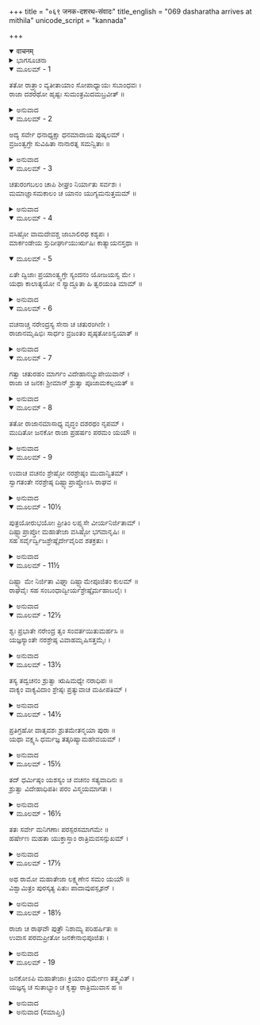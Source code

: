 +++
title = "०६९ जनक-दशरथ-संवादः"
title_english = "069 dasharatha arrives at mithila"
unicode_script = "kannada"

+++
<details open><summary>वाचनम्</summary>

<div class="audioEmbed"  caption="श्रीराम-हरिसीताराममूर्ति-घनपाठिभ्यां वचनम्" src="https://archive.org/download/Ramayana-recitation-Sriram-harisItArAmamUrti-Ghanapaati-v2/Kanda_1/Kanda_1_BK-069-Janaka_Dasharatha_Samvadhaha.mp3"></div>
</details>



<details><summary>ಭಾಗಸೂಚನಾ</summary>

ಚತುರಂಗಬಲ ಸಹಿತ ದಶರಥನು ಮಿಥಿಲೆಗೆ ಪ್ರಯಾಣ ಮಾಡಿದುದು, ಅಲ್ಲಿ ಜನಕರಾಜನಿಂದ ಅವನ ಸ್ವಾಗತ-ಸತ್ಕಾರ
</details>

<details open><summary>ಮೂಲಮ್ - 1</summary>

ತತೋ ರಾತ್ರ್ಯಾಂ ವ್ಯತೀತಾಯಾಂ ಸೋಪಾಧ್ಯಾಯಃ ಸಬಾಂಧವಃ ।  
ರಾಜಾ ದಶರಥೋ ಹೃಷ್ಟಃ ಸುಮಂತ್ರಮಿದಮಬ್ರವೀತ್ ॥
</details>

<details><summary>ಅನುವಾದ</summary>

ಅನಂತರ ರಾತ್ರೆ ಕಳೆದಾಗ ಉಪಾಧ್ಯಾಯ ಮತ್ತು ಬಂಧು ಬಾಂಧವರ ಸಹಿತ ದಶರಥನು ಅತ್ಯಂತ ಹರ್ಷಗೊಂಡು ಸುಮಂತ್ರನಲ್ಲಿ ಇಂತೆಂದನು.॥1॥
</details>

<details open><summary>ಮೂಲಮ್ - 2</summary>

ಅದ್ಯ ಸರ್ವೇ ಧನಾಧ್ಯಕ್ಷಾ ಧನಮಾದಾಯ ಪುಷ್ಕಲಮ್ ।  
ವ್ರಜಂತ್ವಗ್ರೇ ಸುವಿಹಿತಾ ನಾನಾರತ್ನ ಸಮನ್ವಿತಾಃ ॥
</details>

<details><summary>ಅನುವಾದ</summary>

ಇಂದು ನಮ್ಮ ಎಲ್ಲ ಧನಾಧ್ಯಕ್ಷರು ಬಹಳಷ್ಟು ಧನವನ್ನೆತ್ತಿಕೊಂಡು ನಾನಾ ಪ್ರಕಾರದ ರತ್ನಗಳಿಂದ ಸಂಪನ್ನರಾಗಿ ಎಲ್ಲರ ಮುಂದೆ ನಡೆಯಲಿ; ಅವರ ರಕ್ಷಣೆಗಾಗಿ ಎಲ್ಲ ರೀತಿಯ ಸುವ್ಯವಸ್ಥೆ ಇರಬೇಕು.॥2॥
</details>

<details open><summary>ಮೂಲಮ್ - 3</summary>

ಚತುರಂಗಬಲಂ ಚಾಪಿ ಶೀಘ್ರಂ ನಿರ್ಯಾತು ಸರ್ವಶಃ ।  
ಮಮಾಜ್ಞಾಸಮಕಾಲಂ ಚ ಯಾನಂ ಯುಗ್ಯಮನುತ್ತಮಮ್ ॥
</details>

<details><summary>ಅನುವಾದ</summary>

ಎಲ್ಲ ಚತುರಂಗಿಣೀ ಸೇನೆಯೂ ಶೀಘ್ರವಾಗಿ ಹೊರಡಲಿ. ನನ್ನ ಅಪ್ಪಣೆಯಂತೆ ಸುಂದರವಾದ ಪಲ್ಲಕ್ಕಿಗಳು, ಉತ್ತಮವಾದ ಕುದುರೆಯೇ ಮೊದಲಾದ ವಾಹನಗಳು ಸಿದ್ಧವಾಗಿ ನಡೆಯಲಿ.॥3॥
</details>

<details open><summary>ಮೂಲಮ್ - 4</summary>

ವಸಿಷ್ಠೋ ವಾಮದೇವಶ್ಚ ಜಾಬಾಲಿರಥ ಕಶ್ಯಪಃ ।  
ಮಾರ್ಕಂಡೇಯ ಸ್ತುದೀರ್ಘಾಯುರ್ಋಷಿಃ ಕಾತ್ಯಾಯನಸ್ತಥಾ ॥
</details>

<details open><summary>ಮೂಲಮ್ - 5</summary>

ಏತೇ ದ್ವಿಜಾಃ ಪ್ರಯಾಂತ್ವ್ವಗ್ರೇ ಸ್ಯಂದನಂ ಯೋಜಯಸ್ವ ಮೇ ।  
ಯಥಾ ಕಾಲಾತ್ಯಯೋ ನ ಸ್ಯಾದ್ದೂತಾ ಹಿ ತ್ವರಯಂತಿ ಮಾಮ್ ॥
</details>

<details><summary>ಅನುವಾದ</summary>

ವಸಿಷ್ಠ, ವಾಮದೇವ, ಜಾಬಾಲಿ, ಕಶ್ಯಪ, ದೀರ್ಘರ್ಜೀವಿ ಮಾರ್ಕಂಡೇಯ ಮುನಿ, ಕಾತ್ಯಾಯನ ಇವರೆಲ್ಲ ಬ್ರಹ್ಮರ್ಷಿಗಳು ಮುಂದೆ ಮುಂದೆ ನಡೆಯಲಿ. ನನ್ನ ರಥವನ್ನೂ ಸಿದ್ಧಗೊಳಿಸಿರಿ, ತಡಮಾಡಬಾರದು. ಜನಕರಾಜನ ದೂತರು ನಮ್ಮನ್ನು ಅವಸರ ಪಡಿಸುತ್ತಿದ್ದಾರೆ.॥4-5॥
</details>

<details open><summary>ಮೂಲಮ್ - 6</summary>

ವಚನಾಚ್ಚ ನರೇಂದ್ರಸ್ಯ ಸೇನಾ ಚ ಚತುರಂಗಿಣೀ ।  
ರಾಜಾನಮೃಷಿಭಿಃ ಸಾರ್ಧಂ ವ್ರಜಂತಂ ಪೃಷ್ಠತೋಽನ್ವಯಾತ್ ॥
</details>

<details><summary>ಅನುವಾದ</summary>

ರಾಜನ ಆಜ್ಞೆಗನುಸಾರ ಚತುರಂಗಿಣಿ ಸೈನ್ಯ ಸಿದ್ಧವಾಯಿತು. ಋಷಿಗಳ ಜೊತೆಗೆ ಯಾತ್ರೆ ಮಾಡುತ್ತಿರುವ ದಶರಥನ ಹಿಂದೆ - ಹಿಂದೆ ನಡೆಯಿತು.॥6॥
</details>

<details open><summary>ಮೂಲಮ್ - 7</summary>

ಗತ್ವಾ ಚತುರಹಂ ಮಾರ್ಗಂ ವಿದೇಹಾನಭ್ಯುಪೇಯಿವಾನ್ ।  
ರಾಜಾ ಚ ಜನಕಃ ಶ್ರೀಮಾನ್ ಶ್ರುತ್ವಾ ಪೂಜಾಮಕಲ್ಪಯತ್ ॥
</details>

<details><summary>ಅನುವಾದ</summary>

ನಾಲ್ಕು ದಿನ ದಾರಿ ನಡೆದು ಅವರೆಲ್ಲರೂ ವಿದೇಹ ದೇಶಕ್ಕೆ ತಲುಪಿದರು. ಅವರ ಆಗಮನದ ಸಮಾಚಾರ ತಿಳಿದು ಶ್ರೀಮಾನ್ ರಾಜಾ ಜನಕನು ಸ್ವಾಗತ ಸತ್ಕಾರದ ಸಿದ್ಧತೆಯನ್ನು ಮಾಡಿದನು.॥7॥
</details>

<details open><summary>ಮೂಲಮ್ - 8</summary>

ತತೋ ರಾಜಾನಮಾಸಾಧ್ಯ ವೃದ್ಧಂ ದಶರಥಂ ನೃಪಮ್ ।  
ಮುದಿತೋ ಜನಕೋ ರಾಜಾ ಪ್ರಹರ್ಷಂ ಪರಮಂ ಯಯೌ ॥
</details>

<details><summary>ಅನುವಾದ</summary>

ಅನಂತರ ಆನಂದ ಮಗ್ನನಾದ ಜನಕನು ವೃದ್ಧನಾದ ಮಹಾರಾಜಾ ದಶರಥನ ಬಳಿಗೆ ಬಂದನು. ಅವರನ್ನು ಭೆಟ್ಟಿಯಾಗಿ ಬಹಳ ಹರ್ಷಿತನಾದನು.॥8॥
</details>

<details open><summary>ಮೂಲಮ್ - 9</summary>

ಉವಾಚ ವಚನಂ ಶ್ರೇಷ್ಠೋ ನರಶ್ರೇಷ್ಠಂ ಮುದಾನ್ವಿತಮ್ ।  
ಸ್ವಾಗತಂತೇ ನರಶ್ರೇಷ್ಠ ದಿಷ್ಟ್ಯಾಪ್ರಾಪ್ತೋಽಸಿ ರಾಘವ ॥
</details>

<details><summary>ಅನುವಾದ</summary>

ರಾಜರಲ್ಲಿ ಶ್ರೇಷ್ಠ ಮಿಥಿಲಾ ನರೇಶನು ಆನಂದಮಗ್ನನಾಗಿ ಪುರುಷ ಪ್ರವರ ದಶರಥರಾಜನಲ್ಲಿ ಹೇಳಿದನು-ನರಶ್ರೇಷ್ಠರು ನಂದನರೇ! ತಮಗೆ ಸ್ವಾಗತವಿದೆ. ನೀವು ಇಲ್ಲಿಗೆ ಆಗಮಿಸಿದುದು ನನ್ನ ಸೌಭಾಗ್ಯವಾಗಿದೆ.॥9॥
</details>

<details open><summary>ಮೂಲಮ್ - 10½</summary>

ಪುತ್ರಯೋರುಭಯೋಃ ಪ್ರೀತಿಂ ಲಪ್ಸ್ಯಸೇ ವೀರ್ಯನಿರ್ಜಿತಾಮ್ ।  
ದಿಷ್ಟ್ಯಾಪ್ರಾಪ್ತೋ ಮಹಾತೇಜಾ ವಸಿಷ್ಠೋ ಭಗವಾನೃಷಿಃ ॥  
ಸಹ ಸರ್ವೈರ್ದ್ವಿಜಶ್ರೇಷ್ಠೈರ್ದೇವೈರಿವ ಶತಕ್ರತುಃ ।
</details>

<details><summary>ಅನುವಾದ</summary>

ನೀವು ಇಲ್ಲಿ ತಮ್ಮ ಇಬ್ಬರೂ ಪುತ್ರರ ಪ್ರೀತಿ ಪಡೆಯುವಿರಿ. ಅದನ್ನು ಅವರು ಪರಾಕ್ರಮದಿಂದ ಗೆದ್ದುಕೊಂಡಿರುವರು. ಮಹಾ ತೇಜಸ್ವೀ ಭಗವಾನ್ ವಸಿಷ್ಠರೂ ನಮ್ಮ ಸೌಭಾಗ್ಯದಿಂದಲೇ ಇಲ್ಲಿಗೆ ಆಗಮಿಸಿರುವರು. ಇವರು ದೇವತೆಗಳೊಂದಿಗೆ ಇಂದ್ರನು ಶೋಭಿಸುತ್ತಿರುವಂತೆ ಶ್ರೇಷ್ಠ ಬ್ರಾಹ್ಮಣರೊಂದಿಗೆ ಶೋಭಿಸುತ್ತಿರುವರು.॥10½॥
</details>

<details open><summary>ಮೂಲಮ್ - 11½</summary>

ದಿಷ್ಟ್ಯಾ ಮೇ ನಿರ್ಜಿತಾ ವಿಘ್ನಾ ದಿಷ್ಟ್ಯಾಮೇಪೂಜಿತಂ ಕುಲಮ್ ॥  
ರಾಘವೈಃ ಸಹ ಸಂಬಂಧಾದ್ವೀರ್ಯಶ್ರೇಷ್ಠೈರ್ಮಹಾಬಲೈಃ ।
</details>

<details><summary>ಅನುವಾದ</summary>

ಸೌಭಾಗ್ಯದಿಂದ ನನ್ನ ಎಲ್ಲ ವಿಘ್ನ-ಬಾಧೆಗಳು ಪರಾಜಿತವಾದವು. ರಘುಕುಲದ ಮಹಾಪುರುಷರು ಮಹಾನ್ ಬಲ ಸಂಪನ್ನ ಮತ್ತು ಪರಾಕ್ರಮದಲ್ಲಿ ಎಲ್ಲರಿಗಿಂತ ಶ್ರೇಷ್ಠರಾಗಿದ್ದಾರೆ. ಈ ಕುಲದೊಂದಿಗೆ ಸಂಬಂಧ ಬೆಳೆದ ಕಾರಣ ಇಂದು ನನ್ನ ಕುಲದ ಸಮ್ಮಾನ ಹೆಚ್ಚಿದೆ.॥11½॥
</details>

<details open><summary>ಮೂಲಮ್ - 12½</summary>

ಶ್ವಃ ಪ್ರಭಾತೇ ನರೇಂದ್ರ ತ್ವಂ ಸಂವರ್ತಯಿತುಮರ್ಹಸಿ ॥  
ಯಜ್ಞಸ್ಯಾಂತೇ ನರಶ್ರೇಷ್ಠ ವಿವಾಹಮೃಷಿಸತ್ತಮೈಃ ।
</details>

<details><summary>ಅನುವಾದ</summary>

ಶ್ರೇಷ್ಠ ನರೇಂದ್ರನೆ! ನಾಳೆ ಬೆಳಿಗ್ಗೆ ಈ ಎಲ್ಲ ಮಹರ್ಷಿಗಳೊಂದಿಗೆ ಉಪಸ್ಥಿತರಾಗಿ ನನ್ನ ಯಜ್ಞವು ಸಮಾಪ್ತವಾದ ಬಳಿಕ ನೀವು ಶ್ರೀರಾಮನ ವಿವಾಹದ ಶುಭಕಾರ್ಯ ನೆರವೇರಿಸಿರಿ.॥12½॥
</details>

<details open><summary>ಮೂಲಮ್ - 13½</summary>

ತಸ್ಯ ತದ್ವಚನಂ ಶ್ರುತ್ವಾ ಋಷಿಮಧ್ಯೇ ನರಾಧಿಪಃ ॥  
ವಾಕ್ಯಂ ವಾಕ್ಯವಿದಾಂ ಶ್ರೇಷ್ಠಃ ಪ್ರತ್ಯುವಾಚ ಮಹೀಪತಿಮ್ ।
</details>

<details><summary>ಅನುವಾದ</summary>

ಋಷಿಗಳ ಗುಂಪಿನಲ್ಲಿ ಜನಕನ ಮಾತನ್ನು ಕೇಳಿ, ವಾಗ್ಮಿಗಳಲ್ಲಿ ಶ್ರೇಷ್ಠರೂ ಹಾಗೂ ವಾಕ್ಯ ಮರ್ಮಜ್ಞನೂ ಆದ ಮಹಾರಾಜ ದಶರಥನು ಮಿಥಿಲಾ ನರೇಶನನ್ನು ಕುರಿತು ಹೀಗೆ ಉತ್ತರಿಸಿದನು.॥13½॥
</details>

<details open><summary>ಮೂಲಮ್ - 14½</summary>

ಪ್ರತಿಗ್ರಹೋ ದಾತೃವಶಃ ಶ್ರುತಮೇತನ್ಮಯಾ ಪುರಾ ॥  
ಯಥಾ ವಕ್ಷ್ಯಸಿ ಧರ್ಮಜ್ಞ ತತ್ಕರಿಷ್ಯಾಮಹೇವಯಮ್ ।
</details>

<details><summary>ಅನುವಾದ</summary>

ಧರ್ಮಜ್ಞನೇ! ಪ್ರತಿಗ್ರಹಿಯು ಧಾತೃವಿನ ಅಧೀನನಾಗಿರುತ್ತಾನೆ ಎಂದು ನಾನು ಹಿಂದಿನಿಂದಲೂ ಕೇಳುತ್ತಾ ಬಂದಿದ್ದೇನೆ. ಆದ್ದರಿಂದ ನೀವು ಹೇಳಿದಂತೆಯೇ ನಾವು ಮಾಡುವೆವು.॥14½॥
</details>

<details open><summary>ಮೂಲಮ್ - 15½</summary>

ತದ್ ಧರ್ಮಿಷ್ಠಂ ಯಶಸ್ಯಂ ಚ ವಚನಂ ಸತ್ಯವಾದಿನಃ ॥  
ಶ್ರುತ್ವಾ ವಿದೇಹಾಧಿಪತಿಃ ಪರಂ ವಿಸ್ಮಯಮಾಗತಃ ।
</details>

<details><summary>ಅನುವಾದ</summary>

ಸತ್ಯವಾದೀ ರಾಜಾ ದಶರಥನ ಧರ್ಮಾನುಕೂಲ ಮತ್ತು ಯಶೋವರ್ಧಕ ಮಾತನ್ನು ಕೇಳಿ ವಿದೇಹ ರಾಜನಿಗೆ ಬಹಳ ವಿಸ್ಮಯವಾಯಿತು.॥15½॥
</details>

<details open><summary>ಮೂಲಮ್ - 16½</summary>

ತತಃ ಸರ್ವೇ ಮನಿಗಣಾಃ ಪರಸ್ಪರಸಮಾಗಮೇ ॥  
ಹರ್ಷೇಣ ಮಹತಾ ಯುಕ್ತಾಸ್ತಾಂ ರಾತ್ರಿಮವಸನ್ಸುಖಮ್ ।
</details>

<details><summary>ಅನುವಾದ</summary>

ಅನಂತರ ಎಲ್ಲ ಮಹರ್ಷಿಗಳು ಪರಸ್ಪರ ಭೆಟ್ಟಿಯಾಗಿ ಬಹಳ ಸಂತೋಷಗೊಂಡು, ಎಲ್ಲರೂ ಸುಖವಾಗಿ ಅಂದಿನ ಇರುಳನ್ನು ಕಳೆದರು.॥16½॥
</details>

<details open><summary>ಮೂಲಮ್ - 17½</summary>

ಅಥ ರಾಮೋ ಮಹಾತೇಜಾ ಲಕ್ಷ್ಮಣೇನ ಸಮಂ ಯಯೌ ॥  
ವಿಶ್ವಾಮಿತ್ರಂ ಪುರಸ್ಕತ್ಯ ಪಿತುಃ ಪಾದಾವುಪಸ್ಪೃಶನ್ ।
</details>

<details><summary>ಅನುವಾದ</summary>

ಇತ್ತ ಮಹಾತೇಜಸ್ವೀ ಶ್ರೀರಾಮನು ವಿಶ್ವಾಮಿತ್ರರನ್ನು ಮುಂದೆ ಮಾಡಿ ಲಕ್ಷ್ಮಣನೊಂದಿಗೆ ತಂದೆಯ ಬಳಿಗೆ ಬಂದು ಅವರ ಚರಣಗಳಿಗೆ ವಂದಿಸಿದನು.॥17½॥
</details>

<details open><summary>ಮೂಲಮ್ - 18½</summary>

ರಾಜಾ ಚ ರಾಘವೌ ಪುತ್ರೌ ನಿಶಾಮ್ಯ ಪರಿಹರ್ಷಿತಃ ॥  
ಉವಾಸ ಪರಮಪ್ರೀತೋ ಜನಕೇನಾಭಿಪೂಜಿತಃ ।
</details>

<details><summary>ಅನುವಾದ</summary>

ರಾಜಾ ದಶರಥನೂ ಜನಕನಿಂದ ಆದರ-ಸತ್ಕಾರ ಪಡೆದು ಬಹಳ ಹರ್ಷಿತನಾದನು. ತನ್ನ ಇಬ್ಬರೂ ರಘುಕುಲರತ್ನ ಪುತ್ರರನ್ನು ಸಕುಶಲರಾಗಿ ನೋಡಿ ಅವನಿಗೆ ಅಪಾರ ಹರ್ಷವಾಯಿತು. ಅವನು ಸುಖವಾಗಿ ಅಲ್ಲಿ ರಾತ್ರೆಯನ್ನು ಕಳೆದನು.॥18½॥
</details>

<details open><summary>ಮೂಲಮ್ - 19</summary>

ಜನಕೋಽಪಿ ಮಹಾತೇಜಾಃ ಕ್ರಿಯಾಂ ಧರ್ಮೇಣ ತತ್ತ್ವವಿತ್ ।  
ಯಜ್ಞಸ್ಯ ಚ ಸುತಾಭ್ಯಾಂ ಚ ಕೃತ್ವಾ ರಾತ್ರಿಮುವಾಸ ಹ ॥
</details>

<details><summary>ಅನುವಾದ</summary>

ಮಹಾತೇಜಸ್ವೀ ತತ್ತ್ವಜ್ಞ ಜನಕರಾಜನು ಕೂಡ ಧರ್ಮಕ್ಕನುಸಾರ ಯಜ್ಞಕಾರ್ಯವನ್ನು ನೆರವೇರಿಸಿದನು ಹಾಗೂ ತನ್ನ ಇಬ್ಬರೂ ಕನ್ಯೆಯರ ಮಂಗಲಾಚಾರ ನಡೆಸಿ, ಸುಖವಾಗಿ ಆ ರಾತ್ರಿಯನ್ನು ಕಳೆದನು.॥19॥
</details>

<details><summary>ಅನುವಾದ (ಸಮಾಪ್ತಿಃ)</summary>

ವಾಲ್ಮೀಕಿ ವಿರಚಿತ ಆರ್ಷ ರಾಮಾಯಣ ಆದಿಕಾವ್ಯದ ಬಾಲಕಾಂಡದಲ್ಲಿ ಅರವತ್ತೊಂಭತ್ತನೆಯ ಸರ್ಗ ಪೂರ್ಣವಾಯಿತು.॥69॥
</details>
